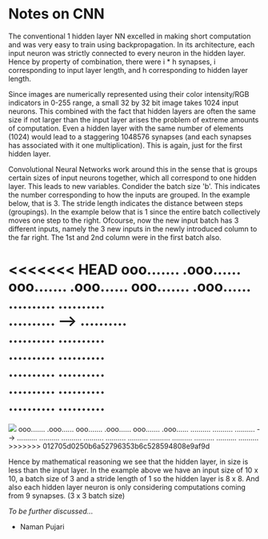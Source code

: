 # Notes on CNN

The conventional 1 hidden layer NN excelled in making short computation and was very easy to train using backpropagation. In its architecture, each input neuron was strictly connected to every neuron in the hidden layer. Hence by property of combination, there were i * h synapses, i corresponding to input layer length, and h corresponding to hidden layer length.

Since images are numerically represented using their color intensity/RGB indicators in 0-255 range, a small 32 by 32 bit image takes 1024 input neurons. This combined with the fact that hidden layers are often the same size if not larger than the input layer arises the problem of extreme amounts of computation. Even a hidden layer with the same number of elements (1024) would lead to a staggering 1048576 synapses (and each synapses has associated with it one multiplication). This is again, just for the first hidden layer.

Convolutional Neural Networks work around this in the sense that is groups certain sizes of input neurons together, which all correspond to one hidden layer. This leads to new variables. Condider the batch size 'b'. This indicates the number corresponding to how the inputs are grouped. In the example below, that is 3. The stride length indicates the distance between steps (groupings). In the example below that is 1 since the entire batch collectively moves one step to the right. Ofcourse, now the new input batch has 3 different inputs, namely the 3 new inputs in the newly introduced column to the far right. The 1st and 2nd column were in the first batch also. 

<<<<<<< HEAD
ooo.......      .ooo......                                              
ooo.......		.ooo......                                              ooo.......		.ooo......                                              ..........		..........                                              
.......... -->	..........                                              
..........      ..........                                              
..........      ..........                                              
..........      ..........                                              
..........      ..........                                             
..........      ..........                                             
=======
<img src = 'https://www.moooi.com/sites/default/files/styles/large/public/product-images/random_detail.jpg?itok=ErJveZTY'>
ooo.......      .ooo...... 
ooo.......		  .ooo......
ooo.......	  	.ooo......
..........  		..........
.......... -->	..........
..........      ..........
..........      ..........
..........      ..........
..........      ..........
..........      ..........
>>>>>>> 012705d0250b6a52796353b6c528594808e9af9d

Hence by mathematical reasoning we see that the hidden layer, in size is less than the input layer. In the example above we have an input size of 10 x 10, a batch size of 3 and a stride length of 1 so the hidden layer is 8 x 8. And also each hidden layer neuron is only considering computations coming from 9 synapses. (3 x 3 batch size)

*To be further discussed...*


- Naman Pujari

